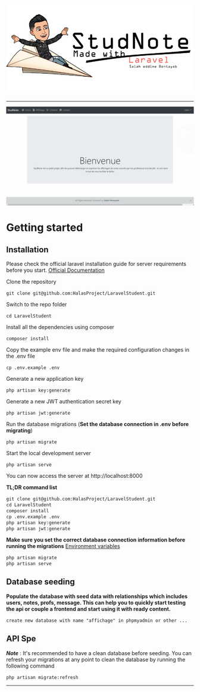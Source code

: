 ![Halas](https://raw.githubusercontent.com/HalasProject/LaravelStudent/master/Image/StudNote.png)

<hr>

![Halas](https://raw.githubusercontent.com/HalasProject/LaravelStudent/master/Image/BlogAngular.gif)

# Getting started

## Installation

Please check the official laravel installation guide for server requirements before you start. [Official Documentation](https://laravel.com/docs/5.4/installation#installation)


Clone the repository

    git clone git@github.com:HalasProject/LaravelStudent.git
    
Switch to the repo folder

    cd LaravelStudent

Install all the dependencies using composer

    composer install

Copy the example env file and make the required configuration changes in the .env file

    cp .env.example .env

Generate a new application key

    php artisan key:generate

Generate a new JWT authentication secret key

    php artisan jwt:generate

Run the database migrations (**Set the database connection in .env before migrating**)

    php artisan migrate

Start the local development server

    php artisan serve

You can now access the server at http://localhost:8000

**TL;DR command list**

    git clone git@github.com:HalasProject/LaravelStudent.git
    cd LaravelStudent
    composer install
    cp .env.example .env
    php artisan key:generate
    php artisan jwt:generate 
    
**Make sure you set the correct database connection information before running the migrations** [Environment variables](#environment-variables)

    php artisan migrate
    php artisan serve

## Database seeding

**Populate the database with seed data with relationships which includes users, notes, profs, message. This can help you to quickly start testing the api or couple a frontend and start using it with ready content.**


    create new database with name "affichage" in phpmyadmin or other ...

## API Spe
***Note*** : It's recommended to have a clean database before seeding. You can refresh your migrations at any point to clean the database by running the following command

    php artisan migrate:refresh

----------
